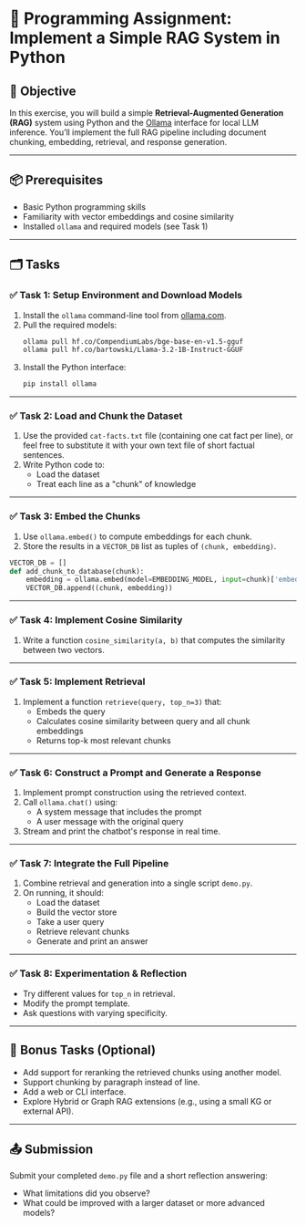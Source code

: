 
# 🧪 Programming Assignment: Implement a Simple RAG System in Python

## 🎯 Objective
In this exercise, you will build a simple **Retrieval-Augmented Generation (RAG)** system using Python and the [Ollama](https://ollama.com) interface for local LLM inference. You’ll implement the full RAG pipeline including document chunking, embedding, retrieval, and response generation.

---

## 📦 Prerequisites

- Basic Python programming skills
- Familiarity with vector embeddings and cosine similarity
- Installed `ollama` and required models (see Task 1)

---

## 🗂️ Tasks

### ✅ Task 1: Setup Environment and Download Models

1. Install the `ollama` command-line tool from [ollama.com](https://ollama.com).
2. Pull the required models:
   ```bash
   ollama pull hf.co/CompendiumLabs/bge-base-en-v1.5-gguf
   ollama pull hf.co/bartowski/Llama-3.2-1B-Instruct-GGUF
   ```
3. Install the Python interface:
   ```bash
   pip install ollama
   ```

---

### ✅ Task 2: Load and Chunk the Dataset

1. Use the provided `cat-facts.txt` file (containing one cat fact per line), or feel free to substitute it with your own text file of short factual sentences.
2. Write Python code to:
   - Load the dataset
   - Treat each line as a "chunk" of knowledge

---

### ✅ Task 3: Embed the Chunks

1. Use `ollama.embed()` to compute embeddings for each chunk.
2. Store the results in a `VECTOR_DB` list as tuples of `(chunk, embedding)`.

```python
VECTOR_DB = []
def add_chunk_to_database(chunk):
    embedding = ollama.embed(model=EMBEDDING_MODEL, input=chunk)['embeddings'][0]
    VECTOR_DB.append((chunk, embedding))
```

---

### ✅ Task 4: Implement Cosine Similarity

1. Write a function `cosine_similarity(a, b)` that computes the similarity between two vectors.

---

### ✅ Task 5: Implement Retrieval

1. Implement a function `retrieve(query, top_n=3)` that:
   - Embeds the query
   - Calculates cosine similarity between query and all chunk embeddings
   - Returns top-k most relevant chunks

---

### ✅ Task 6: Construct a Prompt and Generate a Response

1. Implement prompt construction using the retrieved context.
2. Call `ollama.chat()` using:
   - A system message that includes the prompt
   - A user message with the original query
3. Stream and print the chatbot's response in real time.

---

### ✅ Task 7: Integrate the Full Pipeline

1. Combine retrieval and generation into a single script `demo.py`.
2. On running, it should:
   - Load the dataset
   - Build the vector store
   - Take a user query
   - Retrieve relevant chunks
   - Generate and print an answer

---

### ✅ Task 8: Experimentation & Reflection

- Try different values for `top_n` in retrieval.
- Modify the prompt template.
- Ask questions with varying specificity.

---

## 🧠 Bonus Tasks (Optional)

- Add support for reranking the retrieved chunks using another model.
- Support chunking by paragraph instead of line.
- Add a web or CLI interface.
- Explore Hybrid or Graph RAG extensions (e.g., using a small KG or external API).

---

## 📤 Submission

Submit your completed `demo.py` file and a short reflection answering:
- What limitations did you observe?
- What could be improved with a larger dataset or more advanced models?
